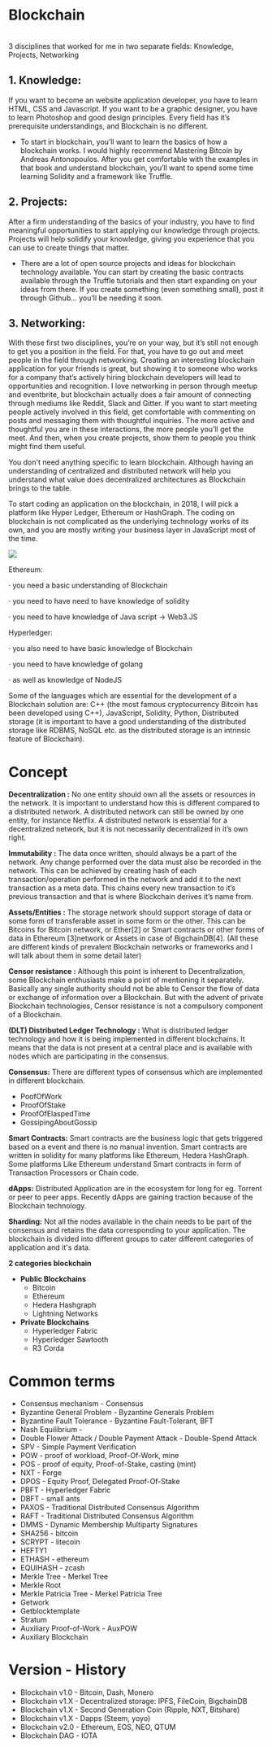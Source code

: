 # Blockchain
<br>3 disciplines that worked for me in two separate fields: Knowledge, Projects, Networking

## 1. Knowledge: ## 
If you want to become an website application developer, you have to learn HTML, CSS and Javascript. If you want to be a graphic designer, you have to learn Photoshop and good design principles. Every field has it’s prerequisite understandings, and Blockchain is no different.
- To start in blockchain, you’ll want to learn the basics of how a blockchain works. I would highly recommend Mastering Bitcoin by Andreas Antonopoulos. After you get comfortable with the examples in that book and understand blockchain, you’ll want to spend some time learning Solidity and a framework like Truffle.
## 2. Projects: ## 
After a firm understanding of the basics of your industry, you have to find meaningful opportunities to start applying our knowledge through projects. Projects will help solidify your knowledge, giving you experience that you can use to create things that matter.
- There are a lot of open source projects and ideas for blockchain technology available. You can start by creating the basic contracts available through the Truffle tutorials and then start expanding on your ideas from there. If you create something (even something small), post it through Github… you’ll be needing it soon.
## <b>3. Networking:</b> 
With these first two disciplines, you’re on your way, but it’s still not enough to get you a position in the field. For that, you have to go out and meet people in the field through networking. Creating an interesting blockchain application for your friends is great, but showing it to someone who works for a company that’s actively hiring blockchain developers will lead to opportunities and recognition.
I love networking in person through meetup and eventbrite, but blockchain actually does a fair amount of connecting through mediums like Reddit, Slack and Gitter. If you want to start meeting people actively involved in this field, get comfortable with commenting on posts and messaging them with thoughtful inquiries. The more active and thoughtful you are in these interactions, the more people you’ll get the meet. And then, when you create projects, show them to people you think might find them useful.
</p>

You don't need anything specific to learn blockchain. Although having an understanding of centralized and distributed network will help you understand what value does decentralized architectures as Blockchain brings to the table.

To start coding an application on the blockchain, in 2018, I will pick a platform like Hyper Ledger, Ethereum or HashGraph. The coding on blockchain is not complicated as the underlying technology works of its own, and you are mostly writing your business layer in JavaScript most of the time.

<img src="https://qph.ec.quoracdn.net/main-qimg-610174f3686d4f28bdbf39f2ccd4fc06" master_src="https://qph.ec.quoracdn.net/main-qimg-6b69cc17aab9b276cd98642cfb6940f0" master_w="1288" master_h="1002" style="opacity: 1;">

Ethereum:

· you need a basic understanding of Blockchain

· you need to have need to have knowledge of solidity

· you need to have knowledge of Java script -> Web3.JS

Hyperledger:

· you also need to have basic knowledge of Blockchain

· you need to have knowledge of golang

· as well as knowledge of NodeJS

Some of the languages which are essential for the development of a Blockchain solution are: C++ (the most famous cryptocurrency Bitcoin has been developed using C++), JavaScript, Solidity, Python, Distributed storage (it is important to have a good understanding of the distributed storage like RDBMS, NoSQL etc. as the distributed storage is an intrinsic feature of Blockchain).

# Concept

<b>Decentralization :</b> No one entity should own all the assets or resources in the network. It is important to understand how this is different compared to a distributed network. A distributed network can still be owned by one entity, for instance Netflix. A distributed network is essential for a decentralized network, but it is not necessarily decentralized in it’s own right.

<b>Immutability :</b> The data once written, should always be a part of the network. Any change performed over the data must also be recorded in the network. This can be achieved by creating hash of each transaction/operation performed in the network and add it to the next transaction as a meta data. This chains every new transaction to it’s previous transaction and that is where Blockchain derives it’s name from.

<b>Assets/Entities :</b> The storage network should support storage of data or some form of transferable asset in some form or the other. This can be Bitcoins for Bitcoin network, or Ether[2] or Smart contracts or other forms of data in Ethereum [3]network or Assets in case of BigchainDB[4]. (All these are different kinds of prevalent Blockchain networks or frameworks and I will talk about them in some detail later)

<b>Censor resistance :</b> Although this point is inherent to Decentralization, some Blockchain enthusiasts make a point of mentioning it separately. Basically any single authority should not be able to Censor the flow of data or exchange of information over a Blockchain. But with the advent of private Blockchain technologies, Censor resistance is not a compulsory component of a Blockchain.

<b>(DLT) Distributed Ledger Technology :</b> What is distributed ledger technology and how it is being implemented in different blockchains. It means that the data is not present at a central place and is available with nodes which are participating in the consensus.

<b>Consensus:</b> There are different types of consensus which are implemented in different blockchain.
<ul>
<li>PoofOfWork
<li>ProofOfStake
<li>ProofOfElaspedTime
<li>GossipingAboutGossip
</ul>

<b>Smart Contracts:</b> Smart contracts are the business logic that gets triggered based on a event and there is no manual invention. Smart contracts are written in solidity for many platforms like Ethereum, Hedera HashGraph. Some platforms Like Ethereum understand Smart contracts in form of Transaction Processors or Chain code.

<b>dApps:</b> Distributed Application are in the ecosystem for long for eg. Torrent or peer to peer apps. Recently dApps are gaining traction because of the Blockchain technology.

<b>Sharding:</b> Not all the nodes available in the chain needs to be part of the consensus and retains the data corresponding to your application. The blockchain is divided into different groups to cater different categories of application and it's data.

<b> 2 categories blockchain </b>
<ul>
  <li><b>Public Blockchains</b>
    <ul>
      <li> Bitcoin
      <li> Ethereum
      <li>Hedera Hashgraph
      <li>Lightning Networks
    </ul>
  <li><b>Private Blockchains</b>
<ul>
<li> Hyperledger Fabric
<li> Hyperledger Sawtooth
<li> R3 Corda
    </ul>
</ul>

# Common terms
<ul>
<li>Consensus mechanism - Consensus
<li>Byzantine General Problem - Byzantine Generals Problem
<li>Byzantine Fault Tolerance - Byzantine Fault-Tolerant, BFT
<li>Nash Equilibrium -
<li>Double Flower Attack / Double Payment Attack - Double-Spend Attack
<li>SPV - Simple Payment Verification
<li>POW - proof of workload, Proof-Of-Work, mine
<li>POS - proof of equity, Proof-of-Stake, casting (mint)
<li>NXT - Forge
<li>DPOS - Equity Proof, Delegated Proof-Of-Stake
<li>PBFT - Hyperledger Fabric
<li>DBFT - small ants
<li>PAXOS - Traditional Distributed Consensus Algorithm
<li>RAFT - Traditional Distributed Consensus Algorithm
<li>DMMS - Dynamic Membership Multiparty Signatures
<li>SHA256 - bitcoin
<li>SCRYPT - litecoin
<li>HEFTY1
<li>ETHASH - ethereum
<li>EQUIHASH - zcash
<li>Merkle Tree - Merkel Tree
<li>Merkle Root
<li>Merkle Patricia Tree - Merkel Patricia Tree
<li>Getwork
<li>Getblocktemplate
<li>Stratum
<li>Auxiliary Proof-of-Work - AuxPOW
<li>Auxiliary Blockchain
</ul>

# Version - History
<ul>
  <li>Blockchain v1.0 - Bitcoin, Dash, Monero
  <li>Blockchain v1.X - Decentralized storage: IPFS, FileCoin, BigchainDB
  <li>Blockchain v1.X - Second Generation Coin (Ripple, NXT, Bitshare)
  <li>Blockchain v1.X - Dapps (Steem, yoyo)
  <li>Blockchain v2.0 - Ethereum, EOS, NEO, QTUM
  <li>Blockchain DAG - IOTA

</ul>
